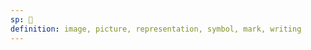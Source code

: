 ```yaml
---
sp: 󱥠
definition: image, picture, representation, symbol, mark, writing
---
```

<!-- sitelen is primarily about images and writings, but more broadly it's about symbols, things that represent something else. what i'm writing here represents language, speech, communication. a picture of a cute kitty yawning represents that cute kitty yawning. a statue might be a type of sitelen too, even if it's not the most common way to describe statues. -->